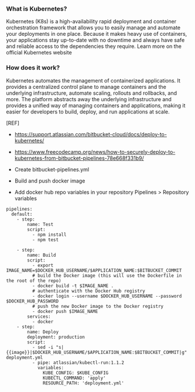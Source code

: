 ### What is Kubernetes?
Kubernetes (K8s) is a high-availability rapid deployment and container orchestration framework that allows you to easily manage and automate your deployments in one place. Because it makes heavy use of containers, your applications stay up-to-date with no downtime and always have safe and reliable access to the dependencies they require. Learn more on the official Kubernetes website

### How does it work?
Kubernetes automates the management of containerized applications. It provides a centralized control plane to manage containers and the underlying infrastructure, automate scaling, rollouts and rollbacks, and more. The platform abstracts away the underlying infrastructure and provides a unified way of managing containers and applications, making it easier for developers to build, deploy, and run applications at scale.

[REF]
* https://support.atlassian.com/bitbucket-cloud/docs/deploy-to-kubernetes/
* https://www.freecodecamp.org/news/how-to-securely-deploy-to-kubernetes-from-bitbucket-pipelines-78e668f331b9/

* Create bitbucket-pipelines.yml
* Build and push docker image
* Add docker hub repo variables in your repository  Pipelines  >  Repository variables

```
pipelines:
  default:
    - step:
        name: Test
        script:
          - npm install
          - npm test
 
    - step:
        name: Build
        script:
          - export IMAGE_NAME=$DOCKER_HUB_USERNAME/$APPLICATION_NAME:$BITBUCKET_COMMIT
          # build the Docker image (this will use the Dockerfile in the root of the repo)
          - docker build -t $IMAGE_NAME .
          # authenticate with the Docker Hub registry
          - docker login --username $DOCKER_HUB_USERNAME --password $DOCKER_HUB_PASSWORD
          # push the new Docker image to the Docker registry
          - docker push $IMAGE_NAME
        services:
          - docker
    - step:
        name: Deploy
        deployment: production
        script:
          - sed -i "s|{{image}}|$DOCKER_HUB_USERNAME/$APPLICATION_NAME:$BITBUCKET_COMMIT|g" deployment.yml
          - pipe: atlassian/kubectl-run:1.1.2
            variables:
              KUBE_CONFIG: $KUBE_CONFIG
              KUBECTL_COMMAND: 'apply'
              RESOURCE_PATH: 'deployment.yml'

```

